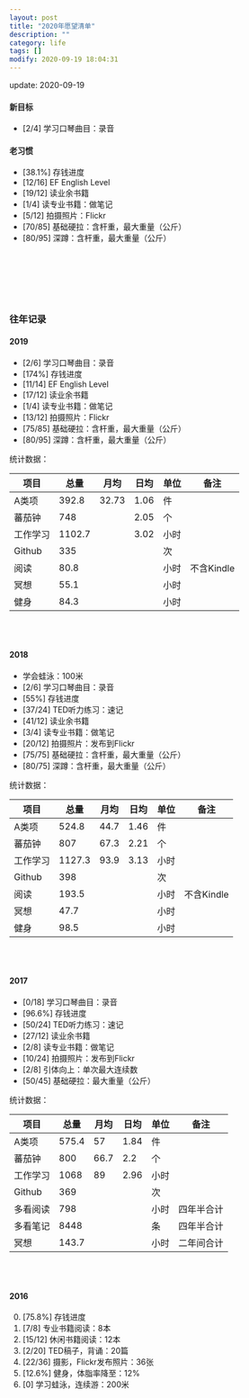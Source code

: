 ```yaml
---
layout: post
title: "2020年愿望清单"
description: ""
category: life
tags: []
modify: 2020-09-19 18:04:31
---
```


update: 2020-09-19


#### 新目标
+ [2/4] 学习口琴曲目：录音

#### 老习惯
+ [38.1%] 存钱进度
+ [12/16] EF English Level
+ [19/12] 读业余书籍
+ [1/4] 读专业书籍：做笔记
+ [5/12] 拍摄照片：Flickr
+ [70/85] 基础硬拉：含杆重，最大重量（公斤）
+ [80/95] 深蹲：含杆重，最大重量（公斤）


<br />
<br />
<br />
<br />
<br />

### 往年记录

#### 2019
+ [2/6] 学习口琴曲目：录音
+ [174%] 存钱进度
+ [11/14] EF English Level
+ [17/12] 读业余书籍
+ [1/4] 读专业书籍：做笔记
+ [13/12] 拍摄照片：Flickr
+ [75/85] 基础硬拉：含杆重，最大重量（公斤）
+ [80/95] 深蹲：含杆重，最大重量（公斤）

统计数据：

项目 | 总量 | 月均 | 日均 | 单位 | 备注
-----|------|------|------|------|----
A类项 | 392.8 | 32.73 | 1.06 | 件   |
蕃茄钟 | 748 |  | 2.05 | 个   |
工作学习 | 1102.7 |  | 3.02 | 小时|
Github | 335 |     |      | 次   |
阅读| 80.8 |    |      | 小时 | 不含Kindle
冥想  | 55.1 |    |      | 小时 |
健身  | 84.3 |    |      | 小时 |

<br />
<br />


#### 2018

+ 学会蛙泳：100米
+ [2/6] 学习口琴曲目：录音
+ [55%] 存钱进度
+ [37/24] TED听力练习：速记
+ [41/12] 读业余书籍
+ [3/4] 读专业书籍：做笔记
+ [20/12] 拍摄照片：发布到Flickr
+ [75/75] 基础硬拉：含杆重，最大重量（公斤）
+ [80/75] 深蹲：含杆重，最大重量（公斤）

统计数据：

项目 | 总量 | 月均 | 日均 | 单位 | 备注
-----|------|------|------|------|----
A类项 | 524.8 | 44.7 | 1.46 | 件   |
蕃茄钟 | 807 | 67.3 | 2.21 | 个   |
工作学习 | 1127.3 | 93.9 | 3.13 | 小时|
Github | 398 |     |      | 次   |
阅读| 193.5 |    |      | 小时 | 不含Kindle
冥想  | 47.7 |    |      | 小时 |
健身  | 98.5 |    |      | 小时 |

<br />
<br />


#### 2017

+ [0/18] 学习口琴曲目：录音
+ [96.6%] 存钱进度
+ [50/24] TED听力练习：速记
+ [27/12] 读业余书籍
+ [2/8] 读专业书籍：做笔记
+ [10/24] 拍摄照片：发布到Flickr
+ [2/8] 引体向上：单次最大连续数
+ [50/45] 基础硬拉：最大重量（公斤）

统计数据：

项目 | 总量 | 月均 | 日均 | 单位 | 备注
-----|------|------|------|------|----
A类项 | 575.4 | 57 | 1.84 | 件   |
蕃茄钟 | 800 | 66.7 | 2.2 | 个   |
工作学习 | 1068 | 89 | 2.96 | 小时|
Github | 369 |     |      | 次   |
多看阅读| 798 |    |      | 小时 | 四年半合计
多看笔记| 8448 |    |     | 条   | 四年半合计
冥想  | 143.7 |    |      | 小时 | 二年间合计

<br />
<br />

#### 2016

0. [75.8%] 存钱进度
1. [7/8] 专业书籍阅读：8本
2. [15/12] 休闲书籍阅读：12本
4. [2/20] TED稿子，背诵：20篇
5. [22/36] 摄影，Flickr发布照片：36张
3. [12.6%] 健身，体脂率降至：12%
6. [0] 学习蛙泳，连续游：200米
